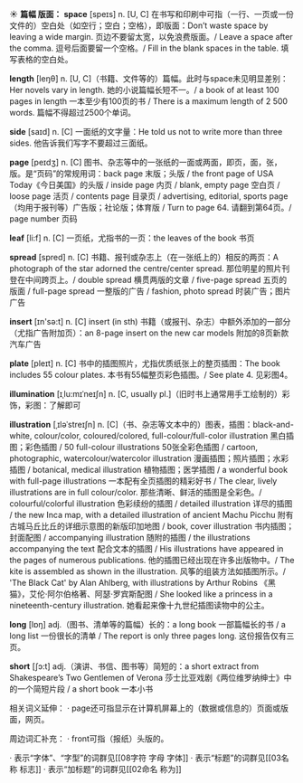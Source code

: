 ☀ <span class="category">**篇幅 版面：**</span>
<span class="vocabulary">**space**</span> [speɪs] 
<span class="definition">n. [U, C] 在书写和印刷中可指（一行、一页或一份文件的）空白处（如空行；空白；空格），即版面：</span>Don’t waste space by leaving a wide margin. 页边不要留太宽，以免浪费版面。/ Leave a space after the comma. 逗号后面要留一个空格。/ Fill in the blank spaces in the table. 填写表格的空白处。

<span class="vocabulary">**length**</span> [leŋθ] 
<span class="definition">n. [U, C]（书籍、文件等的）篇幅。此时与space未见明显差别：</span>Her novels vary in length. 她的小说篇幅长短不一。/ a book of at least 100 pages in length 一本至少有100页的书 / There is a maximum length of 2 500 words. 篇幅不得超过2500个单词。

<span class="vocabulary">**side**</span> [saɪd] 
<span class="definition">n. [C] 一面纸的文字量：</span>He told us not to write more than three sides. 他告诉我们写字不要超过三面纸。

<span class="vocabulary">**page**</span> [peɪdӡ] 
<span class="definition">n. [C] 图书、杂志等中的一张纸的一面或两面，即页，面，张，版。是“页码”的常规用词：</span>back page 末版；头版 / the front page of USA Today《今日美国》的头版 / inside page 内页 / blank, empty page 空白页 / loose page 活页 / contents page 目录页 / advertising, editorial, sports page（均用于报刊等）广告版；社论版；体育版 / Turn to page 64. 请翻到第64页。/ page number 页码

<span class="vocabulary">**leaf**</span> [li:f] 
<span class="definition">n. [C] 一页纸，尤指书的一页：</span>the leaves of the book 书页

<span class="vocabulary">**spread**</span> [spred] 
<span class="definition">n. [C] 书籍、报刊或杂志上（在一张纸上的）相反的两页：</span>A photograph of the star adorned the centre/center spread. 那位明星的照片刊登在中间跨页上。/ double spread 横贯两版的文章 / five-page spread 五页的版面 / full-page spread 一整版的广告 / fashion, photo spread 时装广告；图片广告

<span class="vocabulary">**insert**</span> [ɪn'sə:t] 
<span class="definition">n. [C] insert (in sth) 书籍（或报刊、杂志）中额外添加的一部分（尤指广告附加页）：</span>an 8-page insert on the new car models 附加的8页新款汽车广告

<span class="vocabulary">**plate**</span> [pleɪt] 
<span class="definition">n. [C] 书中的插图照片，尤指优质纸张上的整页插图：</span>The book includes 55 colour plates. 本书有55幅整页彩色插图。/ See plate 4. 见彩图4。
          
<span class="vocabulary">**illumination**</span> [ɪˌlu:mɪˈneɪʃn]
<span class="definition">n. [C, usually pl.]（旧时书上通常用手工绘制的）彩饰，彩图：</span>了解即可
           
<span class="vocabulary">**illustration**</span> [ˌɪləˈstreɪʃn]
<span class="definition">n. [C]（书、杂志等文本中的）图表，插图：</span>black-and-white, colour/color, coloured/colored, full-colour/full-color illustration 黑白插图；彩色插图 / 50 full-colour illustrations 50张全彩色插图 / cartoon, photographic, watercolour/watercolor illustration 漫画插图；照片插图；水彩插图 / botanical, medical illustration 植物插图；医学插图 / a wonderful book with full-page illustrations 一本配有全页插图的精彩好书 / The clear, lively illustrations are in full colour/color. 那些清晰、鲜活的插图是全彩色。/ colourful/colorful illustration 色彩续纷的插图 / detailed illustration 详尽的插图 / the new Inca map, with a detailed illustration of ancient Machu Picchu 附有古城马丘比丘的详细示意图的新版印加地图 / book, cover illustration 书内插图；封面配图 / accompanying illustration 随附的插图 / the illustrations accompanying the text 配合文本的插图 / His illustrations have appeared in the pages of numerous publications. 他的插图已经出现在许多出版物中。/ The kite is assembled as shown in the illustration. 风筝的组装方法如插图所示。/ 'The Black Cat' by Alan Ahlberg, with illustrations by Arthur Robins 《黑猫》，艾伦·阿尔伯格著、阿瑟·罗宾斯配图 / She looked like a princess in a nineteenth-century illustration. 她看起来像十九世纪插图读物中的公主。

<span class="vocabulary">**long**</span> [lɒŋ] 
<span class="definition">adj.（图书、清单等的篇幅）长的：</span>a long book 一部篇幅长的书 / a long list 一份很长的清单 / The report is only three pages long. 这份报告仅有三页。

<span class="vocabulary">**short**</span> [ʃɔ:t] 
<span class="definition">adj.（演讲、书信、图书等）简短的：</span>a short extract from Shakespeare’s Two Gentlemen of Verona 莎士比亚戏剧《两位维罗纳绅士》中的一个简短片段 / a short book 一本小书

相关词义延伸：
· page还可指显示在计算机屏幕上的（数据或信息的）页面或版面，网页。

周边词汇补充：
· front可指（报纸）头版的。

· 表示“字体”、“字型”的词群见[[08字符 字母 字体]]
· 表示“标题”的词群见[[03名称 标志]]
· 表示“加标题”的词群见[[02命名 称为]]
